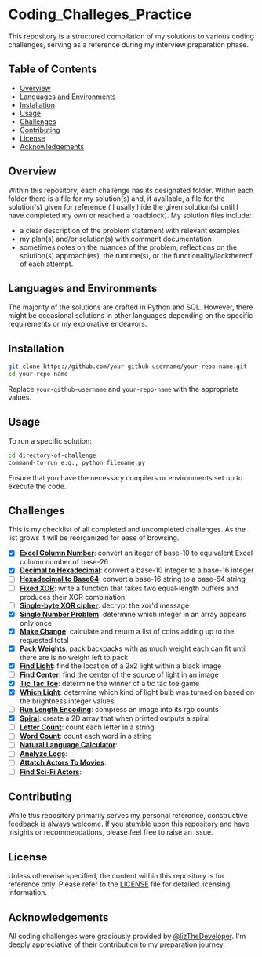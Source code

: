 # Coding_Challeges_Practice

This repository is a structured compilation of my solutions to various coding challenges, serving as a reference during my interview preparation phase.

## Table of Contents

- [Overview](#overview)
- [Languages and Environments](#languages-and-environments) 
- [Installation](#installation)
- [Usage](#usage)
- [Challenges](#challenges)
- [Contributing](#contributing)
- [License](#license)
- [Acknowledgements](#acknowledgements)

## Overview

Within this repository, each challenge has its designated folder. 
Within each folder there is a file for my solution(s) and, if available, a file for the solution(s) given for reference ( I usally hide the given solution(s) until I have completed my own or reached a roadblock).
My solution files include:
* a clear description of the problem statement with relevant examples
* my plan(s) and/or solution(s) with comment documentation
* sometimes notes on the nuances of the problem, reflections on the solution(s) approach(es), the runtime(s), or the functionality/lackthereof of each attempt.

## Languages and Environments

The majority of the solutions are crafted in Python and SQL. However, there might be occasional solutions in other languages depending on the specific requirements or my explorative endeavors.

## Installation

```bash
git clone https://github.com/your-github-username/your-repo-name.git
cd your-repo-name
```

Replace `your-github-username` and `your-repo-name` with the appropriate values.

## Usage

To run a specific solution:

```bash
cd directory-of-challenge
command-to-run e.g., python filename.py
```

Ensure that you have the necessary compilers or environments set up to execute the code.


## Challenges

This is my  checklist of all completed and uncompleted challenges. 
As the list grows it will be reorganized for ease of browsing. 

- [x] **[Excel Column Number](https://github.com/scohen40/Coding_Challeges_Practice/tree/main/Excel_Column_Number)**: convert an iteger of base-10 to equivalent Excel column number of base-26
- [x] **[Decimal to Hexadecimal](https://github.com/scohen40/Coding_Challeges_Practice/tree/main/Decimal_To_Hexadecimal)**: convert a base-10 integer to a base-16 integer
- [ ] **[Hexadecimal to Base64](https://github.com/scohen40/Coding_Challeges_Practice/tree/main/Hexadecimal_To_Base64)**: convert a base-16 string to a base-64 string
- [ ] **[Fixed XOR](https://github.com/scohen40/Coding_Challeges_Practice/tree/main/Fixed_XOR)**: write a function that takes two equal-length buffers and produces their XOR combination
- [ ] **[Single-byte XOR cipher](https://github.com/scohen40/Coding_Challeges_Practice/tree/main/Single-byte_XOR_cypher)**: decrypt the xor'd message
- [x] **[Single Number Problem](https://github.com/scohen40/Coding_Challeges_Practice/tree/main/Single_Number_Problem)**: determine which integer in an array appears only once
- [x] **[Make Change](https://github.com/scohen40/Coding_Challeges_Practice/tree/main/Make_Change)**: calculate and return a list of coins adding up to the requested total
- [x] **[Pack Weights](https://github.com/scohen40/Coding_Challeges_Practice/tree/main/Pack_Weights)**: pack backpacks with as much weight each can fit until there are is no weight left to pack
- [x] **[Find Light](https://github.com/scohen40/Coding_Challeges_Practice/tree/main/Find_Light)**: find the location of a 2x2 light within a black image
- [ ] **[Find Center](https://github.com/scohen40/Coding_Challeges_Practice/tree/main/Find_Center)**: find the center of the source of light in an image
- [x] **[Tic Tac Toe](https://github.com/scohen40/Coding_Challeges_Practice/tree/main/Tic_Tac_Toe)**: determine the winner of a tic tac toe game
- [x] **[Which Light](https://github.com/scohen40/Coding_Challeges_Practice/tree/main/Which_Light)**: determine which kind of light bulb was turned on based on the brightness integer values
- [ ] **[Run Length Encoding](https://github.com/scohen40/Coding_Challeges_Practice/tree/main/Run_Length_Encoding)**: compress an image into its rgb counts 
- [x] **[Spiral](https://github.com/scohen40/Coding_Challeges_Practice/tree/main/Spiral)**: create a 2D array that when printed outputs a spiral
- [ ] **[Letter Count](https://github.com/scohen40/Coding_Challeges_Practice/tree/main/Letter_Count)**: count each letter in a string
- [ ] **[Word Count](https://github.com/scohen40/Coding_Challeges_Practice/tree/main/Word_Count)**: count each word in a string
- [ ] **[Natural Language Calculator]()**:
- [ ] **[Analyze Logs]()**:
- [ ] **[Attatch Actors To Movies]()**:
- [ ] **[Find Sci-Fi Actors]()**:

## Contributing
  
While this repository primarily serves my personal reference, constructive feedback is always welcome. If you stumble upon this repository and have insights or recommendations, please feel free to raise an issue.
  
## License
 
Unless otherwise specified, the content within this repository is for reference only. Please refer to the [LICENSE](LICENSE) file for detailed licensing information.

## Acknowledgements

All coding challenges were graciously provided by [@lizTheDeveloper](https://github.com/lizTheDeveloper). I'm deeply appreciative of their contribution to my preparation journey.
